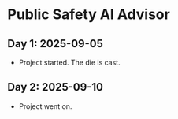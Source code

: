 ﻿# Public Safety AI Advisor
## Day 1: 2025-09-05
- Project started. The die is cast.
## Day 2: 2025-09-10
- Project went on.
